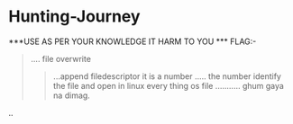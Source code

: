 # Hunting-Journey
***USE AS PER  YOUR KNOWLEDGE IT HARM TO YOU ***
FLAG:-
>.... file overwrite
>>...append 
filedescriptor  it is a number ..... the number identify the file and open 
in linux every thing os file ........... ghum gaya na dimag.

..